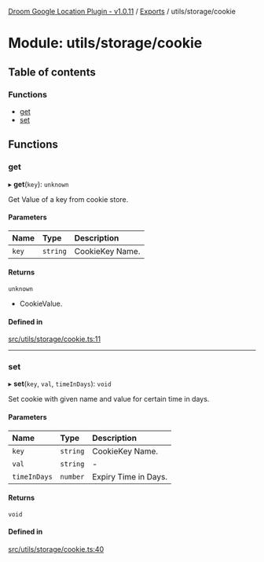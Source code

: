 [Droom Google Location Plugin - v1.0.11](../README.md) / [Exports](../modules.md) / utils/storage/cookie

# Module: utils/storage/cookie

## Table of contents

### Functions

- [get](utils_storage_cookie.md#get)
- [set](utils_storage_cookie.md#set)

## Functions

### get

▸ **get**(`key`): `unknown`

Get Value of a key from cookie store.

#### Parameters

| Name | Type | Description |
| :------ | :------ | :------ |
| `key` | `string` | CookieKey Name. |

#### Returns

`unknown`

- CookieValue.

#### Defined in

[src/utils/storage/cookie.ts:11](https://github.com/hitendrarao/location/blob/31fbd1f/src/utils/storage/cookie.ts#L11)

___

### set

▸ **set**(`key`, `val`, `timeInDays`): `void`

Set cookie with given name and value for certain time in days.

#### Parameters

| Name | Type | Description |
| :------ | :------ | :------ |
| `key` | `string` | CookieKey Name. |
| `val` | `string` | - |
| `timeInDays` | `number` | Expiry Time in Days. |

#### Returns

`void`

#### Defined in

[src/utils/storage/cookie.ts:40](https://github.com/hitendrarao/location/blob/31fbd1f/src/utils/storage/cookie.ts#L40)
